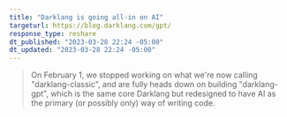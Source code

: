 ```yaml
---
title: "Darklang is going all-in on AI"
targeturl: https://blog.darklang.com/gpt/ 
response_type: reshare
dt_published: "2023-03-28 22:24 -05:00"
dt_updated: "2023-03-28 22:24 -05:00"
---
```


> On February 1, we stopped working on what we're now calling "darklang-classic", and are fully heads down on building "darklang-gpt", which is the same core Darklang but redesigned to have AI as the primary (or possibly only) way of writing code.